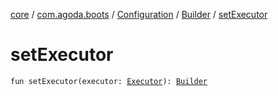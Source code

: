 [core](../../../index.md) / [com.agoda.boots](../../index.md) / [Configuration](../index.md) / [Builder](index.md) / [setExecutor](./set-executor.md)

# setExecutor

`fun setExecutor(executor: `[`Executor`](../../-executor/index.md)`): `[`Builder`](index.md)